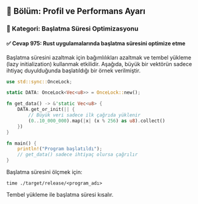 ## 📘 Bölüm: Profil ve Performans Ayarı  
### 🔹 Kategori: Başlatma Süresi Optimizasyonu  
#### ✅ Cevap 975: Rust uygulamalarında başlatma süresini optimize etme

Başlatma süresini azaltmak için bağımlılıkları azaltmak ve tembel yükleme (lazy initialization) kullanmak etkilidir. Aşağıda, büyük bir vektörün sadece ihtiyaç duyulduğunda başlatıldığı bir örnek verilmiştir.

```rust
use std::sync::OnceLock;

static DATA: OnceLock<Vec<u8>> = OnceLock::new();

fn get_data() -> &'static Vec<u8> {
    DATA.get_or_init(|| {
        // Büyük veri sadece ilk çağrıda yüklenir
        (0..10_000_000).map(|x| (x % 256) as u8).collect()
    })
}

fn main() {
    println!("Program başlatıldı");
    // get_data() sadece ihtiyaç olursa çağrılır
}
```

Başlatma süresini ölçmek için:
```
time ./target/release/<program_adı>
```
Tembel yükleme ile başlatma süresi kısalır.
